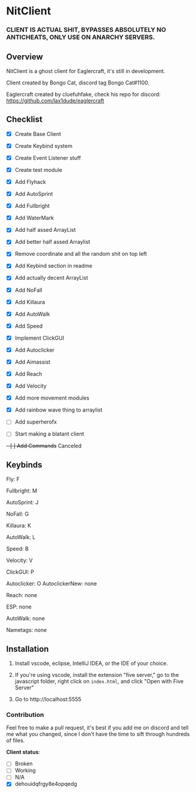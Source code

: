 # NitClient


### **CLIENT IS ACTUAL SHIT, BYPASSES ABSOLUTELY NO ANTICHEATS, ONLY USE ON ANARCHY SERVERS.**


## Overview

NitClient is a ghost client for Eaglercraft, it's still in development.


Client created by Bongo Cat, discord tag Bongo Cat#1100.


Eaglercraft created by cluefuhfake, check his repo for discord: https://github.com/lax1dude/eaglercraft


## Checklist

- [x] Create Base Client
- [x] Create Keybind system
- [x] Create Event Listener stuff
- [x] Create test module
- [x] Add Flyhack
- [x] Add AutoSprint
- [x] Add Fullbright
- [x] Add WaterMark
- [x] Add half assed ArrayList
- [x] Add better half assed Arraylist
- [x] Remove coordinate and all the random shit on top left
- [x] Add Keybind section in readme
- [x] Add actually decent ArrayList
- [x] Add NoFall
- [x] Add Killaura
- [x] Add AutoWalk
- [x] Add Speed
- [x] Implement ClickGUI
- [x] Add Autoclicker
- [x] Add Aimassist
- [x] Add Reach
- [x] Add Velocity
- [x] Add more movement modules
- [x] Add rainbow wave thing to arraylist
- [ ] Add superherofx
- [ ] Start making a blatant client


~~- [ ] Add Commands~~ Canceled


## Keybinds

Fly: F

Fullbright: M

AutoSprint: J

NoFall: G

Killaura: K 

AutoWalk: L

Speed: B

Velocity: V

ClickGUI: P

Autoclicker: O
AutoclickerNew: none

Reach: none

ESP: none

AutoWalk: none

Nametags: none

## Installation

1. Install vscode, eclipse, IntelliJ IDEA, or the IDE of your choice.


2. If you're using vscode, install the extension "five server," go to the javascript folder, right click on `index.html`, and click "Open with Five Server"


3. Go to http://localhost:5555


### Contribution
Feel free to make a pull request, it's best if you add me on discord and tell me what you changed, since I don't have the time to sift through hundreds of files.

**Client status**:  
- [ ] Broken
- [ ] Working
- [ ] N/A
- [X] dehouidqfrgy8e4opqedg
